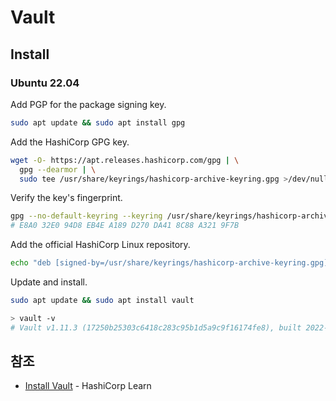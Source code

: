 # Vault

## Install

### Ubuntu 22.04

Add PGP for the package signing key.

```sh
sudo apt update && sudo apt install gpg
```

Add the HashiCorp GPG key.

```sh
wget -O- https://apt.releases.hashicorp.com/gpg | \
  gpg --dearmor | \
  sudo tee /usr/share/keyrings/hashicorp-archive-keyring.gpg >/dev/null
```

Verify the key's fingerprint.

```sh
gpg --no-default-keyring --keyring /usr/share/keyrings/hashicorp-archive-keyring.gpg --fingerprint
# E8A0 32E0 94D8 EB4E A189 D270 DA41 8C88 A321 9F7B
```

Add the official HashiCorp Linux repository.

```sh
echo "deb [signed-by=/usr/share/keyrings/hashicorp-archive-keyring.gpg] https://apt.releases.hashicorp.com $(lsb_release -cs) main" | sudo tee /etc/apt/sources.list.d/hashicorp.list
```

Update and install.

```sh
sudo apt update && sudo apt install vault
```

```sh
> vault -v
# Vault v1.11.3 (17250b25303c6418c283c95b1d5a9c9f16174fe8), built 2022-08-26T10:27:10Z
```

## 참조

- [Install Vault](https://learn.hashicorp.com/tutorials/vault/getting-started-install) - HashiCorp Learn

